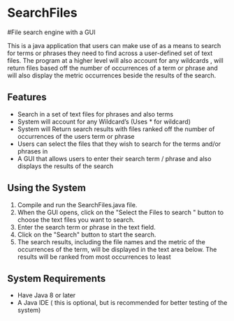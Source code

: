 # SearchFiles
#File search engine with a GUI

This is a java application that users can make use of as a means to search for terms or phrases they need to find across a user-defined set of text files. The program at a higher level will also account for any wildcards , will return files based off the number of occurrences of a term or phrase and will also display the metric occurrences beside the results of the search.

## Features

- Search in a set of text files for phrases and also terms
- System will account for any Wildcard’s (Uses * for wildcard)
- System will Return search results with files ranked off the number of occurrences of the users term or phrase
- Users can select the files that they wish to search for the terms and/or phrases in 
- A GUI that allows users to enter their search term / phrase and also displays the results of the search

## Using the System

1. Compile and run the SearchFiles.java file.
2. When the GUI opens, click on the "Select the Files to search " button to choose the text files you want to search.
3. Enter the search term or phrase in the text field.
4. Click on the "Search" button to start the search.
5. The search results, including the file names and the metric of the occurrences of the term, will be displayed in the text area below. The results will be ranked from most occurrences to least 

## System Requirements

- Have Java 8 or later
- A Java IDE ( this is optional, but is recommended for better testing of the system)

